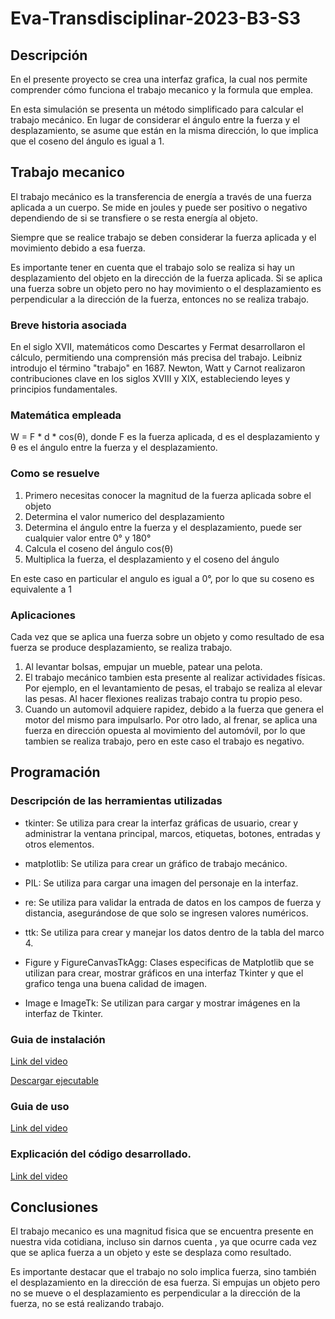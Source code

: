 
# Eva-Transdisciplinar-2023-B3-S3


## Descripción

En el presente proyecto se crea una interfaz grafica, la cual nos permite comprender cómo funciona el trabajo mecanico y la formula que emplea.

En esta simulación se presenta un método simplificado para calcular el trabajo mecánico. En lugar de considerar el ángulo entre la fuerza y el desplazamiento, se asume que
están en la misma dirección, lo que implica que el coseno del ángulo es igual a 1.

## Trabajo mecanico

El trabajo mecánico es la transferencia de energía a través de una fuerza aplicada a un cuerpo. Se mide en joules y puede ser
positivo o negativo dependiendo de si se transfiere o se resta energía al objeto.

Siempre que se realice trabajo se deben considerar la fuerza aplicada y el movimiento debido a esa fuerza.

Es importante tener en cuenta que el trabajo solo se realiza si hay un desplazamiento del objeto en la dirección de la fuerza aplicada. Si se aplica una fuerza sobre un
objeto pero no hay movimiento o el desplazamiento es perpendicular a la dirección de la fuerza, entonces no se realiza trabajo.

### Breve historia asociada

En el siglo XVII, matemáticos como Descartes y Fermat desarrollaron el cálculo, permitiendo una comprensión más precisa del trabajo. Leibniz introdujo el término "trabajo"
en 1687. Newton, Watt y Carnot realizaron contribuciones clave en los siglos XVIII y XIX, estableciendo leyes y principios fundamentales.

### Matemática empleada

W = F * d * cos(θ), donde F es la fuerza aplicada, d es el desplazamiento y θ es el ángulo entre la fuerza y el desplazamiento.

### Como se resuelve

1.  Primero necesitas conocer la magnitud de la fuerza aplicada sobre el objeto
2.  Determina el valor numerico del desplazamiento
3.  Determina el ángulo entre la fuerza y el desplazamiento, puede ser cualquier valor entre 0° y 180°
4.  Calcula el coseno del ángulo cos(θ)
5.  Multiplica la fuerza, el desplazamiento y el coseno del ángulo

En este caso en particular el angulo es igual a 0°, por lo que su coseno es equivalente a 1

### Aplicaciones

Cada vez que se aplica una fuerza sobre un objeto y como resultado de esa fuerza se produce desplazamiento, se realiza trabajo.

1. Al levantar bolsas, empujar un mueble, patear una pelota.
2. El trabajo mecánico tambien esta presente al realizar actividades físicas. Por ejemplo, en el levantamiento de pesas,
el trabajo se realiza al elevar las pesas. Al hacer flexiones realizas trabajo contra tu propio peso.
3. Cuando un automovil adquiere rapidez, debido a la fuerza que genera el motor del mismo para impulsarlo. Por otro lado, al frenar, se aplica una fuerza en dirección
opuesta al movimiento del automóvil, por lo que tambien se realiza trabajo, pero en este caso el trabajo es negativo.

## Programación


### Descripción de las herramientas utilizadas

- tkinter: Se utiliza para crear la interfaz gráficas de usuario, crear y administrar la
ventana principal, marcos, etiquetas, botones, entradas y otros elementos.

- matplotlib: Se utiliza para crear un gráfico de trabajo mecánico.

- PIL: Se utiliza para cargar una imagen del personaje en la interfaz.

- re: Se utiliza para validar la entrada de datos en los campos de fuerza y distancia, asegurándose de que solo se ingresen valores numéricos.

- ttk: Se utiliza para crear y manejar los datos dentro de la tabla del marco 4.

- Figure y FigureCanvasTkAgg: Clases especificas de Matplotlib que se utilizan para crear, mostrar gráficos en una interfaz Tkinter y que el grafico tenga una buena calidad
de imagen.

- Image e ImageTk: Se utilizan para cargar y mostrar imágenes en la interfaz de Tkinter.

### Guia de instalación

[Link del video](https://www.youtube.com/watch?v=RAZG22fNBLc)

[Descargar ejecutable](https://www.mediafire.com/file/et161eg3wo2gkwi/archivo+exe.rar/file)

### Guia de uso

[Link del video](https://www.youtube.com/watch?v=vFWj80KYi44)

### Explicación del código desarrollado.

[Link del video](https://www.youtube.com/watch?v=W3y99-_TyHg)

## Conclusiones

El trabajo mecanico es una magnitud fisica que se encuentra presente en nuestra vida cotidiana, incluso sin darnos cuenta , ya que ocurre cada vez que se aplica fuerza a un
objeto y este se desplaza como resultado.

Es importante destacar que el trabajo no solo implica fuerza, sino también el desplazamiento en la dirección de esa fuerza. Si empujas un objeto pero no se mueve o el
desplazamiento es perpendicular a la dirección de la fuerza, no se está realizando trabajo.
